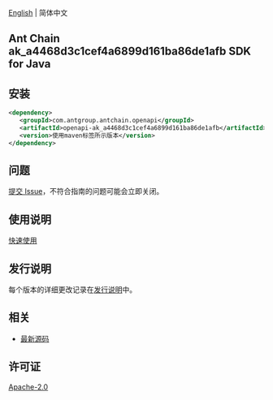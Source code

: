 [English](README.md) | 简体中文

## Ant Chain ak_a4468d3c1cef4a6899d161ba86de1afb SDK for Java

## 安装

```xml
<dependency>
   <groupId>com.antgroup.antchain.openapi</groupId>
   <artifactId>openapi-ak_a4468d3c1cef4a6899d161ba86de1afb</artifactId>
   <version>使用maven标签所示版本</version>
</dependency>
```

## 问题

[提交 Issue](https://github.com/alipay/antchain-openapi-prod-sdk/issues/new)，不符合指南的问题可能会立即关闭。

## 使用说明

[快速使用](https://github.com/alipay/antchain-openapi-prod-sdk)

## 发行说明

每个版本的详细更改记录在[发行说明](./ChangeLog.txt)中。

## 相关

- [最新源码](https://github.com/alipay/antchain-openapi-prod-sdk/)

## 许可证

[Apache-2.0](http://www.apache.org/licenses/LICENSE-2.0)
